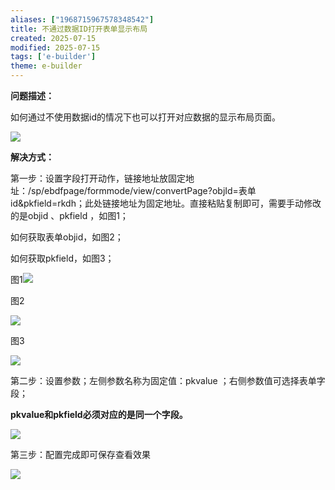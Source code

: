 ```yaml
---
aliases: ["1968715967578348542"]
title: 不通过数据ID打开表单显示布局
created: 2025-07-15
modified: 2025-07-15
tags: ['e-builder']
theme: e-builder
---
```


**问题描述：**

如何通过不使用数据id的情况下也可以打开对应数据的显示布局页面。

![](362e7a6564af1a202ef1f66fddc081e6.jpg)

**解决方式：**

第一步：设置字段打开动作，链接地址放固定地址：/sp/ebdfpage/formmode/view/convertPage?objId=表单id&pkfield=rkdh；此处链接地址为固定地址。直接粘贴复制即可，需要手动修改的是objid 、pkfield ，如图1；

如何获取表单objid，如图2；

如何获取pkfield，如图3；

图1![](4e9d7841e05a582c6e8e7ca31b971268.jpg)

图2

![](373929ad696d7b6804be0f4db9765f9f.jpg)

图3

![](a977b480143f7359a7681e8cd51c6371.jpg)

第二步：设置参数；左侧参数名称为固定值：pkvalue ；右侧参数值可选择表单字段；

**pkvalue和pkfield必须对应的是同一个字段。**

![](418c8d8fe6a28f46f7e133f16316e112.jpg)

第三步：配置完成即可保存查看效果

![](d9e991a6b3b254430d3d95c2aa5b6e3c.jpg)
